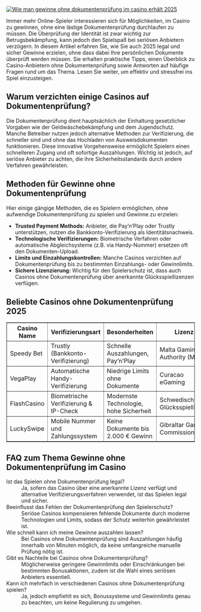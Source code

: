 [![Wie man gewinne ohne dokumentenprüfung im casino erhält 2025](https://123-caf.pages.dev/gitsignup.png)](https://vrmoo.ru/Bt82HjjY)

<p>Immer mehr Online-Spieler interessieren sich für Möglichkeiten, im Casino zu gewinnen, ohne eine lästige Dokumentenprüfung durchlaufen zu müssen. Die Überprüfung der Identität ist zwar wichtig zur Betrugsbekämpfung, kann jedoch den Spielspaß bei seriösen Anbietern verzögern. In diesem Artikel erfahren Sie, wie Sie auch 2025 legal und sicher Gewinne erzielen, ohne dass dabei Ihre persönlichen Dokumente überprüft werden müssen. Sie erhalten praktische Tipps, einen Überblick zu Casino-Anbietern ohne Dokumentenprüfung sowie Antworten auf häufige Fragen rund um das Thema. Lesen Sie weiter, um effektiv und stressfrei ins Spiel einzusteigen.</p>  <h2>Warum verzichten einige Casinos auf Dokumentenprüfung?</h2> <p>Die Dokumentenprüfung dient hauptsächlich der Einhaltung gesetzlicher Vorgaben wie der Geldwäschebekämpfung und dem Jugendschutz. Manche Betreiber nutzen jedoch alternative Methoden zur Verifizierung, die schneller sind und ohne das Hochladen von Ausweisdokumenten funktionieren. Diese innovative Vorgehensweise ermöglicht Spielern einen schnelleren Zugang und oft sofortige Auszahlungen. Wichtig ist jedoch, auf seriöse Anbieter zu achten, die ihre Sicherheitsstandards durch andere Verfahren gewährleisten.</p>  <h2>Methoden für Gewinne ohne Dokumentenprüfung</h2> <p>Hier einige gängige Methoden, die es Spielern ermöglichen, ohne aufwendige Dokumentenprüfung zu spielen und Gewinne zu erzielen:</p> <ul> <li><strong>Trusted Payment Methods:</strong> Anbieter, die Pay’n’Play oder Trustly unterstützen, nutzen die Bankkonto-Verifizierung als Identitätsnachweis.</li> <li><strong>Technologische Verifizierungen:</strong> Biometrische Verfahren oder automatische Abgleichsysteme (z.B. via Handy-Nummer) ersetzen oft den Dokumenten-Upload.</li> <li><strong>Limits und Einzahlungskontrollen:</strong> Manche Casinos verzichten auf Dokumentenprüfung bis zu bestimmten Einzahlungs- oder Gewinnlimits.</li> <li><strong>Sichere Lizenzierung:</strong> Wichtig für den Spielerschutz ist, dass auch Casinos ohne Dokumentenprüfung über anerkannte Glücksspiellizenzen verfügen.</li> </ul>  <h2>Beliebte Casinos ohne Dokumentenprüfung 2025</h2> <table border="1" cellpadding="5" cellspacing="0"> <thead> <tr> <th>Casino Name</th> <th>Verifizierungsart</th> <th>Besonderheiten</th> <th>Lizenz</th> </tr> </thead> <tbody> <tr> <td>Speedy Bet</td> <td>Trustly (Bankkonto-Verifizierung)</td> <td>Schnelle Auszahlungen, Pay’n’Play</td> <td>Malta Gaming Authority (MGA)</td> </tr> <tr> <td>VegaPlay</td> <td>Automatische Handy-Verifizierung</td> <td>Niedrige Limits ohne Dokumente</td> <td>Curacao eGaming</td> </tr> <tr> <td>FlashCasino</td> <td>Biometrische Verifizierung & IP-Check</td> <td>Modernste Technologie, hohe Sicherheit</td> <td>Schwedische Glücksspiellizenz</td> </tr> <tr> <td>LuckySwipe</td> <td>Mobile Nummer und Zahlungssystem</td> <td>Keine Dokumente bis 2.000 € Gewinn</td> <td>Gibraltar Gaming Commission</td> </tr> </tbody> </table>  <h2>FAQ zum Thema Gewinne ohne Dokumentenprüfung im Casino</h2> <dl> <dt>Ist das Spielen ohne Dokumentenprüfung legal?</dt> <dd>Ja, sofern das Casino über eine anerkannte Lizenz verfügt und alternative Verifizierungsverfahren verwendet, ist das Spielen legal und sicher.</dd> <dt>Beeinflusst das Fehlen der Dokumentenprüfung den Spielerschutz?</dt> <dd>Seriöse Casinos kompensieren fehlende Dokumente durch moderne Technologien und Limits, sodass der Schutz weiterhin gewährleistet ist.</dd> <dt>Wie schnell kann ich meine Gewinne auszahlen lassen?</dt> <dd>Bei Casinos ohne Dokumentenprüfung sind Auszahlungen häufig innerhalb von Minuten möglich, da keine umfangreiche manuelle Prüfung nötig ist.</dd> <dt>Gibt es Nachteile bei Casinos ohne Dokumentenprüfung?</dt> <dd>Möglicherweise geringere Gewinnlimits oder Einschränkungen bei bestimmten Bonusaktionen, zudem ist die Wahl eines seriösen Anbieters essentiell.</dd> <dt>Kann ich mehrfach in verschiedenen Casinos ohne Dokumentenprüfung spielen?</dt> <dd>Ja, jedoch empfiehlt es sich, Bonussysteme und Gewinnlimits genau zu beachten, um keine Regulierung zu umgehen.</dd> </dl>